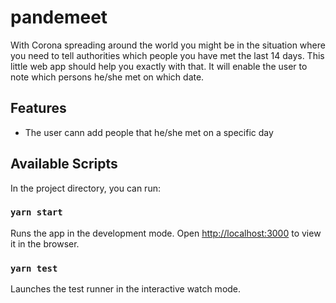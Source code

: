 # pandemeet

With Corona spreading around the world you might be in the situation where you need to tell authorities which people you have met the last 14 days. This little web app should help you exactly with that.
It will enable the user to note which persons he/she met on which date.

## Features
- The user cann add people that he/she met on a specific day

## Available Scripts

In the project directory, you can run:

### `yarn start`

Runs the app in the development mode.
Open [http://localhost:3000](http://localhost:3000) to view it in the browser.

### `yarn test`

Launches the test runner in the interactive watch mode.
